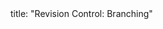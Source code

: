 <frontmatter>
title: "Revision Control: Branching"
</frontmatter>

<include src="navbar.md" boilerplate />

<include src="unit-inPage-asFlat.md" boilerplate />